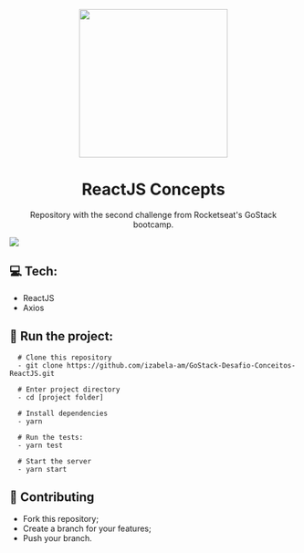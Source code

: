 <p align="center">
  <img width="260" src="https://upload.wikimedia.org/wikipedia/commons/thumb/a/a7/React-icon.svg/1200px-React-icon.svg.png">
</p>
<h1 align=center>ReactJS Concepts</h1>
<p align="center">Repository with the second challenge from Rocketseat's GoStack bootcamp.</p>

<img src="https://camo.githubusercontent.com/d25397e9df01fe7882dcc1cbc96bdf052ffd7d0c/68747470733a2f2f73746f726167652e676f6f676c65617069732e636f6d2f676f6c64656e2d77696e642f626f6f7463616d702d676f737461636b2f6865616465722d6465736166696f732e706e67">

## :computer: Tech:
- ReactJS
- Axios

## :running: Run the project:
```shell
  # Clone this repository
  - git clone https://github.com/izabela-am/GoStack-Desafio-Conceitos-ReactJS.git
  
  # Enter project directory
  - cd [project folder]
  
  # Install dependencies
  - yarn
  
  # Run the tests:
  - yarn test
  
  # Start the server
  - yarn start
```

## :fork_and_knife: Contributing
- Fork this repository;
- Create a branch for your features;
- Push your branch.
